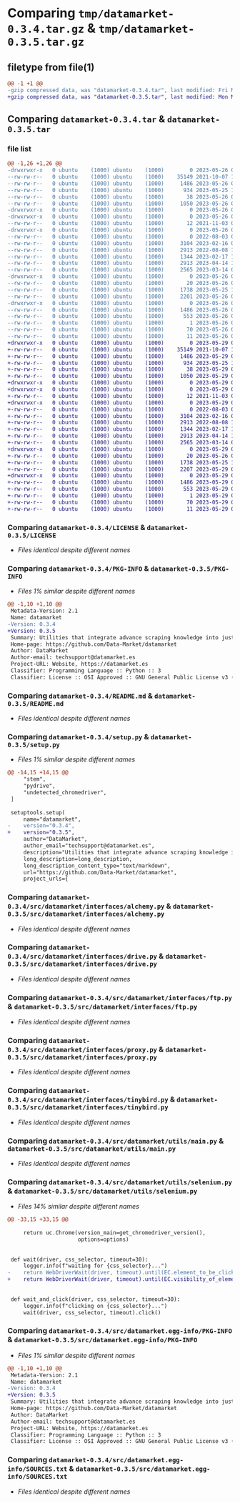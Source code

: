 # Comparing `tmp/datamarket-0.3.4.tar.gz` & `tmp/datamarket-0.3.5.tar.gz`

## filetype from file(1)

```diff
@@ -1 +1 @@
-gzip compressed data, was "datamarket-0.3.4.tar", last modified: Fri May 26 09:46:24 2023, max compression
+gzip compressed data, was "datamarket-0.3.5.tar", last modified: Mon May 29 09:15:25 2023, max compression
```

## Comparing `datamarket-0.3.4.tar` & `datamarket-0.3.5.tar`

### file list

```diff
@@ -1,26 +1,26 @@
-drwxrwxr-x   0 ubuntu    (1000) ubuntu    (1000)        0 2023-05-26 09:46:24.205071 datamarket-0.3.4/
--rw-rw-r--   0 ubuntu    (1000) ubuntu    (1000)    35149 2021-10-07 14:37:41.000000 datamarket-0.3.4/LICENSE
--rw-rw-r--   0 ubuntu    (1000) ubuntu    (1000)     1486 2023-05-26 09:46:24.205071 datamarket-0.3.4/PKG-INFO
--rw-rw-r--   0 ubuntu    (1000) ubuntu    (1000)      934 2023-05-25 14:26:25.000000 datamarket-0.3.4/README.md
--rw-rw-r--   0 ubuntu    (1000) ubuntu    (1000)       38 2023-05-26 09:46:24.205071 datamarket-0.3.4/setup.cfg
--rw-rw-r--   0 ubuntu    (1000) ubuntu    (1000)     1050 2023-05-26 09:46:08.000000 datamarket-0.3.4/setup.py
-drwxrwxr-x   0 ubuntu    (1000) ubuntu    (1000)        0 2023-05-26 09:46:24.201071 datamarket-0.3.4/src/
-drwxrwxr-x   0 ubuntu    (1000) ubuntu    (1000)        0 2023-05-26 09:46:24.201071 datamarket-0.3.4/src/datamarket/
--rw-rw-r--   0 ubuntu    (1000) ubuntu    (1000)       12 2021-11-03 08:15:04.000000 datamarket-0.3.4/src/datamarket/__init__.py
-drwxrwxr-x   0 ubuntu    (1000) ubuntu    (1000)        0 2023-05-26 09:46:24.205071 datamarket-0.3.4/src/datamarket/interfaces/
--rw-rw-r--   0 ubuntu    (1000) ubuntu    (1000)        0 2022-08-03 09:55:33.000000 datamarket-0.3.4/src/datamarket/interfaces/__init__.py
--rw-rw-r--   0 ubuntu    (1000) ubuntu    (1000)     3104 2023-02-16 08:03:41.000000 datamarket-0.3.4/src/datamarket/interfaces/alchemy.py
--rw-rw-r--   0 ubuntu    (1000) ubuntu    (1000)     2913 2022-08-08 10:00:49.000000 datamarket-0.3.4/src/datamarket/interfaces/drive.py
--rw-rw-r--   0 ubuntu    (1000) ubuntu    (1000)     1344 2023-02-17 11:31:46.000000 datamarket-0.3.4/src/datamarket/interfaces/ftp.py
--rw-rw-r--   0 ubuntu    (1000) ubuntu    (1000)     2913 2023-04-14 11:21:25.000000 datamarket-0.3.4/src/datamarket/interfaces/proxy.py
--rw-rw-r--   0 ubuntu    (1000) ubuntu    (1000)     2565 2023-03-14 07:00:34.000000 datamarket-0.3.4/src/datamarket/interfaces/tinybird.py
-drwxrwxr-x   0 ubuntu    (1000) ubuntu    (1000)        0 2023-05-26 09:46:24.205071 datamarket-0.3.4/src/datamarket/utils/
--rw-rw-r--   0 ubuntu    (1000) ubuntu    (1000)       20 2023-05-26 09:46:08.000000 datamarket-0.3.4/src/datamarket/utils/__init__.py
--rw-rw-r--   0 ubuntu    (1000) ubuntu    (1000)     1738 2023-05-25 14:18:08.000000 datamarket-0.3.4/src/datamarket/utils/main.py
--rw-rw-r--   0 ubuntu    (1000) ubuntu    (1000)     2201 2023-05-26 08:15:10.000000 datamarket-0.3.4/src/datamarket/utils/selenium.py
-drwxrwxr-x   0 ubuntu    (1000) ubuntu    (1000)        0 2023-05-26 09:46:24.205071 datamarket-0.3.4/src/datamarket.egg-info/
--rw-rw-r--   0 ubuntu    (1000) ubuntu    (1000)     1486 2023-05-26 09:46:24.000000 datamarket-0.3.4/src/datamarket.egg-info/PKG-INFO
--rw-rw-r--   0 ubuntu    (1000) ubuntu    (1000)      553 2023-05-26 09:46:24.000000 datamarket-0.3.4/src/datamarket.egg-info/SOURCES.txt
--rw-rw-r--   0 ubuntu    (1000) ubuntu    (1000)        1 2023-05-26 09:46:24.000000 datamarket-0.3.4/src/datamarket.egg-info/dependency_links.txt
--rw-rw-r--   0 ubuntu    (1000) ubuntu    (1000)       70 2023-05-26 09:46:24.000000 datamarket-0.3.4/src/datamarket.egg-info/requires.txt
--rw-rw-r--   0 ubuntu    (1000) ubuntu    (1000)       11 2023-05-26 09:46:24.000000 datamarket-0.3.4/src/datamarket.egg-info/top_level.txt
+drwxrwxr-x   0 ubuntu    (1000) ubuntu    (1000)        0 2023-05-29 09:15:25.621495 datamarket-0.3.5/
+-rw-rw-r--   0 ubuntu    (1000) ubuntu    (1000)    35149 2021-10-07 14:37:41.000000 datamarket-0.3.5/LICENSE
+-rw-rw-r--   0 ubuntu    (1000) ubuntu    (1000)     1486 2023-05-29 09:15:25.621495 datamarket-0.3.5/PKG-INFO
+-rw-rw-r--   0 ubuntu    (1000) ubuntu    (1000)      934 2023-05-25 14:26:25.000000 datamarket-0.3.5/README.md
+-rw-rw-r--   0 ubuntu    (1000) ubuntu    (1000)       38 2023-05-29 09:15:25.621495 datamarket-0.3.5/setup.cfg
+-rw-rw-r--   0 ubuntu    (1000) ubuntu    (1000)     1050 2023-05-29 09:15:06.000000 datamarket-0.3.5/setup.py
+drwxrwxr-x   0 ubuntu    (1000) ubuntu    (1000)        0 2023-05-29 09:15:25.617495 datamarket-0.3.5/src/
+drwxrwxr-x   0 ubuntu    (1000) ubuntu    (1000)        0 2023-05-29 09:15:25.617495 datamarket-0.3.5/src/datamarket/
+-rw-rw-r--   0 ubuntu    (1000) ubuntu    (1000)       12 2021-11-03 08:15:04.000000 datamarket-0.3.5/src/datamarket/__init__.py
+drwxrwxr-x   0 ubuntu    (1000) ubuntu    (1000)        0 2023-05-29 09:15:25.621495 datamarket-0.3.5/src/datamarket/interfaces/
+-rw-rw-r--   0 ubuntu    (1000) ubuntu    (1000)        0 2022-08-03 09:55:33.000000 datamarket-0.3.5/src/datamarket/interfaces/__init__.py
+-rw-rw-r--   0 ubuntu    (1000) ubuntu    (1000)     3104 2023-02-16 08:03:41.000000 datamarket-0.3.5/src/datamarket/interfaces/alchemy.py
+-rw-rw-r--   0 ubuntu    (1000) ubuntu    (1000)     2913 2022-08-08 10:00:49.000000 datamarket-0.3.5/src/datamarket/interfaces/drive.py
+-rw-rw-r--   0 ubuntu    (1000) ubuntu    (1000)     1344 2023-02-17 11:31:46.000000 datamarket-0.3.5/src/datamarket/interfaces/ftp.py
+-rw-rw-r--   0 ubuntu    (1000) ubuntu    (1000)     2913 2023-04-14 11:21:25.000000 datamarket-0.3.5/src/datamarket/interfaces/proxy.py
+-rw-rw-r--   0 ubuntu    (1000) ubuntu    (1000)     2565 2023-03-14 07:00:34.000000 datamarket-0.3.5/src/datamarket/interfaces/tinybird.py
+drwxrwxr-x   0 ubuntu    (1000) ubuntu    (1000)        0 2023-05-29 09:15:25.621495 datamarket-0.3.5/src/datamarket/utils/
+-rw-rw-r--   0 ubuntu    (1000) ubuntu    (1000)       20 2023-05-26 09:46:08.000000 datamarket-0.3.5/src/datamarket/utils/__init__.py
+-rw-rw-r--   0 ubuntu    (1000) ubuntu    (1000)     1738 2023-05-25 14:18:08.000000 datamarket-0.3.5/src/datamarket/utils/main.py
+-rw-rw-r--   0 ubuntu    (1000) ubuntu    (1000)     2207 2023-05-29 09:15:06.000000 datamarket-0.3.5/src/datamarket/utils/selenium.py
+drwxrwxr-x   0 ubuntu    (1000) ubuntu    (1000)        0 2023-05-29 09:15:25.617495 datamarket-0.3.5/src/datamarket.egg-info/
+-rw-rw-r--   0 ubuntu    (1000) ubuntu    (1000)     1486 2023-05-29 09:15:25.000000 datamarket-0.3.5/src/datamarket.egg-info/PKG-INFO
+-rw-rw-r--   0 ubuntu    (1000) ubuntu    (1000)      553 2023-05-29 09:15:25.000000 datamarket-0.3.5/src/datamarket.egg-info/SOURCES.txt
+-rw-rw-r--   0 ubuntu    (1000) ubuntu    (1000)        1 2023-05-29 09:15:25.000000 datamarket-0.3.5/src/datamarket.egg-info/dependency_links.txt
+-rw-rw-r--   0 ubuntu    (1000) ubuntu    (1000)       70 2023-05-29 09:15:25.000000 datamarket-0.3.5/src/datamarket.egg-info/requires.txt
+-rw-rw-r--   0 ubuntu    (1000) ubuntu    (1000)       11 2023-05-29 09:15:25.000000 datamarket-0.3.5/src/datamarket.egg-info/top_level.txt
```

### Comparing `datamarket-0.3.4/LICENSE` & `datamarket-0.3.5/LICENSE`

 * *Files identical despite different names*

### Comparing `datamarket-0.3.4/PKG-INFO` & `datamarket-0.3.5/PKG-INFO`

 * *Files 1% similar despite different names*

```diff
@@ -1,10 +1,10 @@
 Metadata-Version: 2.1
 Name: datamarket
-Version: 0.3.4
+Version: 0.3.5
 Summary: Utilities that integrate advance scraping knowledge into just one library.
 Home-page: https://github.com/Data-Market/datamarket
 Author: DataMarket
 Author-email: techsupport@datamarket.es
 Project-URL: Website, https://datamarket.es
 Classifier: Programming Language :: Python :: 3
 Classifier: License :: OSI Approved :: GNU General Public License v3 (GPLv3)
```

### Comparing `datamarket-0.3.4/README.md` & `datamarket-0.3.5/README.md`

 * *Files identical despite different names*

### Comparing `datamarket-0.3.4/setup.py` & `datamarket-0.3.5/setup.py`

 * *Files 1% similar despite different names*

```diff
@@ -14,15 +14,15 @@
     "stem",
     "pydrive",
     "undetected_chromedriver",
 ]
 
 setuptools.setup(
     name="datamarket",
-    version="0.3.4",
+    version="0.3.5",
     author="DataMarket",
     author_email="techsupport@datamarket.es",
     description="Utilities that integrate advance scraping knowledge into just one library.",
     long_description=long_description,
     long_description_content_type="text/markdown",
     url="https://github.com/Data-Market/datamarket",
     project_urls={
```

### Comparing `datamarket-0.3.4/src/datamarket/interfaces/alchemy.py` & `datamarket-0.3.5/src/datamarket/interfaces/alchemy.py`

 * *Files identical despite different names*

### Comparing `datamarket-0.3.4/src/datamarket/interfaces/drive.py` & `datamarket-0.3.5/src/datamarket/interfaces/drive.py`

 * *Files identical despite different names*

### Comparing `datamarket-0.3.4/src/datamarket/interfaces/ftp.py` & `datamarket-0.3.5/src/datamarket/interfaces/ftp.py`

 * *Files identical despite different names*

### Comparing `datamarket-0.3.4/src/datamarket/interfaces/proxy.py` & `datamarket-0.3.5/src/datamarket/interfaces/proxy.py`

 * *Files identical despite different names*

### Comparing `datamarket-0.3.4/src/datamarket/interfaces/tinybird.py` & `datamarket-0.3.5/src/datamarket/interfaces/tinybird.py`

 * *Files identical despite different names*

### Comparing `datamarket-0.3.4/src/datamarket/utils/main.py` & `datamarket-0.3.5/src/datamarket/utils/main.py`

 * *Files identical despite different names*

### Comparing `datamarket-0.3.4/src/datamarket/utils/selenium.py` & `datamarket-0.3.5/src/datamarket/utils/selenium.py`

 * *Files 14% similar despite different names*

```diff
@@ -33,15 +33,15 @@
 
     return uc.Chrome(version_main=get_chromedriver_version(),
                      options=options)
 
 
 def wait(driver, css_selector, timeout=30):
     logger.info(f"waiting for {css_selector}...")
-    return WebDriverWait(driver, timeout).until(EC.element_to_be_clickable(("css selector", css_selector)))
+    return WebDriverWait(driver, timeout).until(EC.visibility_of_element_located(("css selector", css_selector)))
 
 
 def wait_and_click(driver, css_selector, timeout=30):
     logger.info(f"clicking on {css_selector}...")
     wait(driver, css_selector, timeout).click()
```

### Comparing `datamarket-0.3.4/src/datamarket.egg-info/PKG-INFO` & `datamarket-0.3.5/src/datamarket.egg-info/PKG-INFO`

 * *Files 1% similar despite different names*

```diff
@@ -1,10 +1,10 @@
 Metadata-Version: 2.1
 Name: datamarket
-Version: 0.3.4
+Version: 0.3.5
 Summary: Utilities that integrate advance scraping knowledge into just one library.
 Home-page: https://github.com/Data-Market/datamarket
 Author: DataMarket
 Author-email: techsupport@datamarket.es
 Project-URL: Website, https://datamarket.es
 Classifier: Programming Language :: Python :: 3
 Classifier: License :: OSI Approved :: GNU General Public License v3 (GPLv3)
```

### Comparing `datamarket-0.3.4/src/datamarket.egg-info/SOURCES.txt` & `datamarket-0.3.5/src/datamarket.egg-info/SOURCES.txt`

 * *Files identical despite different names*

